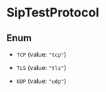 

# SipTestProtocol

## Enum


* `TCP` (value: `"tcp"`)

* `TLS` (value: `"tls"`)

* `UDP` (value: `"udp"`)



